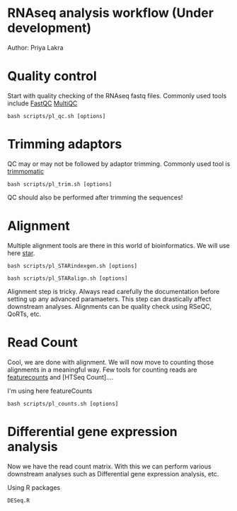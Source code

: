 # RNAseq analysis workflow (Under development)

Author: Priya Lakra

# Quality control
Start with quality checking of the RNAseq fastq files. Commonly used tools include [FastQC](https://www.bioinformatics.babraham.ac.uk/projects/fastqc/) [MultiQC](https://multiqc.info)

`bash scripts/pl_qc.sh [options]`

# Trimming adaptors 
QC may or may not be followed by adaptor trimming. Commonly used tool is [trimmomatic](http://www.usadellab.org/cms/?page=trimmomatic)

`bash scripts/pl_trim.sh [options]`

QC should also be performed after trimming the sequences!

# Alignment 
Multiple alignment tools are there in this world of bioinformatics. We will use here [star](https://github.com/alexdobin/STAR). 

`bash scripts/pl_STARindexgen.sh [options]`

`bash scripts/pl_STARalign.sh [options]`

Alignment step is tricky. Always read carefully the documentation before setting up any advanced paramaeters. This step can drastically affect downstream analyses. 
Alignments can be quality check using RSeQC, QoRTs, etc. 

# Read Count
Cool, we are done with alignment. We will now move to counting those alignments in a meaningful way. 
Few tools for counting reads are [featurecounts]() and [HTSeq Count]....

I'm using here featureCounts

`bash scripts/pl_counts.sh [options]`

# Differential gene expression analysis 
Now we have the read count matrix. With this we can perform various downstream analyses such as Differential gene expression analysis, etc.

Using R packages

```
DESeq.R
```
